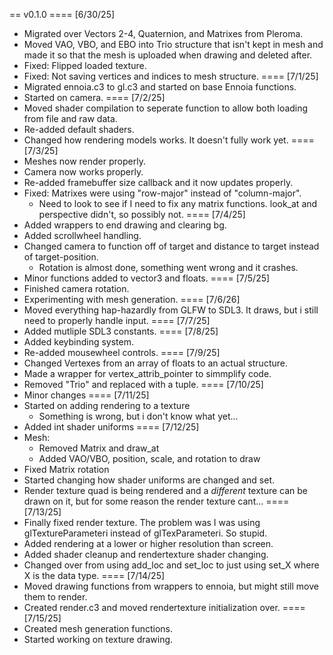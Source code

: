 
== v0.1.0
==== [6/30/25]
- Migrated over Vectors 2-4, Quaternion, and Matrixes from Pleroma.
- Moved VAO, VBO, and EBO into Trio structure that isn't kept in mesh and made it so that the mesh is uploaded when drawing and deleted after.
- Fixed: Flipped loaded texture.
- Fixed: Not saving vertices and indices to mesh structure.
==== [7/1/25]
- Migrated ennoia.c3 to gl.c3 and started on base Ennoia functions.
- Started on camera.
==== [7/2/25]
- Moved shader compilation to seperate function to allow both loading from file and raw data.
- Re-added default shaders.
- Changed how rendering models works. It doesn't fully work yet.
==== [7/3/25]
- Meshes now render properly.
- Camera now works properly.
- Re-added framebuffer size callback and it now updates properly.
- Fixed: Matrixes were using "row-major" instead of "column-major".
  - Need to look to see if I need to fix any matrix functions. look_at and perspective didn't, so possibly not.
==== [7/4/25]
- Added wrappers to end drawing and clearing bg.
- Added scrollwheel handling.
- Changed camera to function off of target and distance to target instead of target-position.
  - Rotation is almost done, something went wrong and it crashes.
- Minor functions added to vector3 and floats.
==== [7/5/25]
- Finished camera rotation.
- Experimenting with mesh generation.
==== [7/6/26]
- Moved everything hap-hazardly from GLFW to SDL3. It draws, but i still need to properly handle input.
==== [7/7/25]
- Added mutliple SDL3 constants.
==== [7/8/25]
- Added keybinding system.
- Re-added mousewheel controls.
==== [7/9/25]
- Changed Vertexes from an array of floats to an actual structure.
- Made a wrapper for vertex_attrib_pointer to simmplify code.
- Removed "Trio" and replaced with a tuple.
==== [7/10/25]
- Minor changes
==== [7/11/25]
- Started on adding rendering to a texture
  - Something is wrong, but i don't know what yet...
- Added int shader uniforms
==== [7/12/25]
- Mesh:
  - Removed Matrix and draw_at
  - Added VAO/VBO, position, scale, and rotation to draw
- Fixed Matrix rotation
- Started changing how shader uniforms are changed and set.
- Render texture quad is being rendered and a *different* texture can be drawn on it, but for some reason the render texture cant...
==== [7/13/25]
- Finally fixed render texture. The problem was I was using glTextureParameteri instead of glTexParameteri. So stupid.
- Added rendering at a lower or higher resolution than screen.
- Added shader cleanup and rendertexture shader changing.
- Changed over from using add_loc and set_loc to just using set_X where X is the data type.
==== [7/14/25]
- Moved drawing functions from wrappers to ennoia, but might still move them to render.
- Created render.c3 and moved rendertexture initialization over.
==== [7/15/25]
- Created mesh generation functions.
- Started working on texture drawing.

